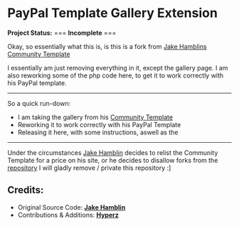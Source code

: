 # PayPal Template Gallery Extension

**Project Status:** === __Incomplete__ ===


Okay, so essentially what this is, is this is a fork from [Jake Hamblins Community Template](https://github.com/Jekeltor/communitytemplate)

I essentially am just removing everything in it, except the gallery page. I am also reworking some of the php code here, to get it to work correctly with his PayPal template.

---

So a quick run-down:

- I am taking the gallery from his [Community Template](https://github.com/Jekeltor/communitytemplate)
- Reworking it to work correctly with his PayPal Template
- Releasing it here, with some instructions, aswell as the 

---

Under the circumstances [Jake Hamblin](https://jakehamblin.com) decides to relist the Community Template for a price on his site, or he decides to disallow forks from the [repository](https://github.com/Jekeltor/communitytemplate) I will gladly remove / private this repository :]

## Credits:

- Original Source Code: [**Jake Hamblin**](https://jakehamblin.com)
- Contributions & Additions: [**Hyperz**](https://hyperz.dev)
